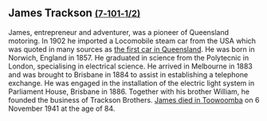 ## James Trackson <small>[(7‑101‑1/2)](https://brisbane.discovereverafter.com/profile/31671409 "Go to Memorial Information" )</small>

James, entrepreneur and adventurer, was a pioneer of Queensland motoring. In 1902 he imported a Locomobile steam car from the USA which was quoted in many sources as [the first car in Queensland](https://www.slq.qld.gov.au/blog/james-tracksons-tracks-queenslands-first-motorist). He was born in Norwich, England in 1857. He graduated in science from the Polytecnic in London, specialising in electrical science. He arrived in Melbourne in 1883 and was brought to Brisbane in 1884 to assist in establishing a telephone exchange. He was engaged in the installation of the electric light system in Parliament House, Brisbane in 1886. Together with his brother William, he founded the business of Trackson Brothers. [James died in Toowoomba](https://trove.nla.gov.au/newspaper/article/172346702) on 6 November 1941 at the age of 84.

<!-- images include separately in Steam and individual stories-->
